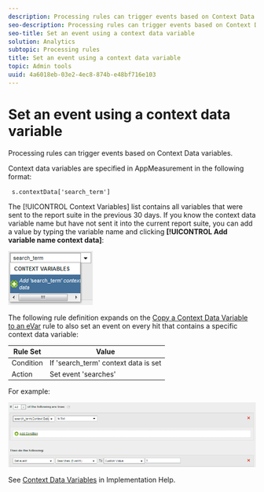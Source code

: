 ```yaml
---
description: Processing rules can trigger events based on Context Data variables.
seo-description: Processing rules can trigger events based on Context Data variables.
seo-title: Set an event using a context data variable
solution: Analytics
subtopic: Processing rules
title: Set an event using a context data variable
topic: Admin tools
uuid: 4a6018eb-03e2-4ec8-874b-e48bf716e103
---
```


# Set an event using a context data variable

Processing rules can trigger events based on Context Data variables.

Context data variables are specified in AppMeasurement in the following format:

```
 s.contextData['search_term']
```

The [!UICONTROL Context Variables] list contains all variables that were sent to the report suite in the previous 30 days. If you know the context data variable name but have not sent it into the current report suite, you can add a value by typing the variable name and clicking **[!UICONTROL Add variable name context data]**:

![](assets/add-context-variable.png)

The following rule definition expands on the [Copy a Context Data Variable to an eVar](../../../../admin/admin/c-processing-rules/processing-rules-examples/processing-rules-copy-context-data.md#concept_43AA4980A2D847D6A3BEC50BCC0780E7) rule to also set an event on every hit that contains a specific context data variable: 

|  Rule Set  | Value  |
|---|---|
|  Condition  | If 'search_term' context data is set  |
|  Action  | Set event 'searches'  |

For example:

![](assets/processing_rule_set_event.png)

See [Context Data Variables](https://marketing.adobe.com/resources/help/en_US/sc/implement/index.html?f=context_data_variables) in Implementation Help. 
